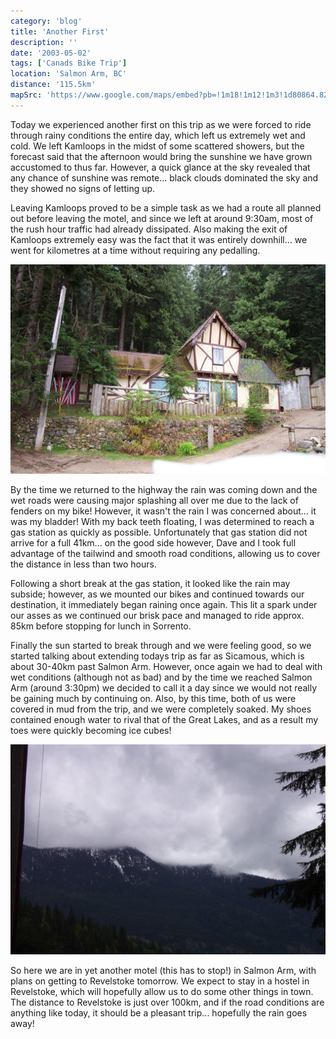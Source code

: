 ```yaml
---
category: 'blog'
title: 'Another First'
description: ''
date: '2003-05-02'
tags: ['Canads Bike Trip']
location: 'Salmon Arm, BC'
distance: '115.5km'
mapSrc: 'https://www.google.com/maps/embed?pb=!1m18!1m12!1m3!1d80864.82784744192!2d-119.3530610536071!3d50.70090446799247!2m3!1f0!2f0!3f0!3m2!1i1024!2i768!4f13.1!3m3!1m2!1s0x537ef54d4f2026a5%3A0x400a2d627d7e3cc9!2sSalmon%20Arm%2C%20BC!5e0!3m2!1sen!2sca!4v1609169854209!5m2!1sen!2sca'
---
```

Today we experienced another first on this trip as we were forced to ride through rainy conditions the entire day, which left us extremely wet and cold. We left Kamloops in the midst of some scattered showers, but the forecast said that the afternoon would bring the sunshine we have grown accustomed to thus far. However, a quick glance at the sky revealed that any chance of sunshine was remote... black clouds dominated the sky and they showed no signs of letting up.

Leaving Kamloops proved to be a simple task as we had a route all planned out before leaving the motel, and since we left at around 9:30am, most of the rush hour traffic had already dissipated. Also making the exit of Kamloops extremely easy was the fact that it was entirely downhill... we went for kilometres at a time without requiring any pedalling.

![](./can_bike_trip_045.jpg)

By the time we returned to the highway the rain was coming down and the wet roads were causing major splashing all over me due to the lack of fenders on my bike! However, it wasn't the rain I was concerned about... it was my bladder! With my back teeth floating, I was determined to reach a gas station as quickly as possible. Unfortunately that gas station did not arrive for a full 41km... on the good side however, Dave and I took full advantage of the tailwind and smooth road conditions, allowing us to cover the distance in less than two hours.

Following a short break at the gas station, it looked like the rain may subside; however, as we mounted our bikes and continued towards our destination, it immediately began raining once again. This lit a spark under our asses as we continued our brisk pace and managed to ride approx. 85km before stopping for lunch in Sorrento.

Finally the sun started to break through and we were feeling good, so we started talking about extending todays trip as far as Sicamous, which is about 30-40km past Salmon Arm. However, once again we had to deal with wet conditions (although not as bad) and by the time we reached Salmon Arm (around 3:30pm) we decided to call it a day since we would not really be gaining much by continuing on. Also, by this time, both of us were covered in mud from the trip, and we were completely soaked. My shoes contained enough water to rival that of the Great Lakes, and as a result my toes were quickly becoming ice cubes!

![](./can_bike_trip_046.jpg)

So here we are in yet another motel (this has to stop!) in Salmon Arm, with plans on getting to Revelstoke tomorrow. We expect to stay in a hostel in Revelstoke, which will hopefully allow us to do some other things in town. The distance to Revelstoke is just over 100km, and if the road conditions are anything like today, it should be a pleasant trip... hopefully the rain goes away!